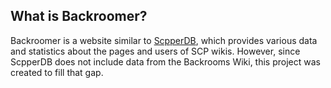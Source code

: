 ## What is Backroomer?
Backroomer is a website similar to [ScpperDB](https://scpper.com), which provides various data and statistics about the pages and users of SCP wikis. However, since ScpperDB does not include data from the Backrooms Wiki, this project was created to fill that gap.

<!-- TBD -->
